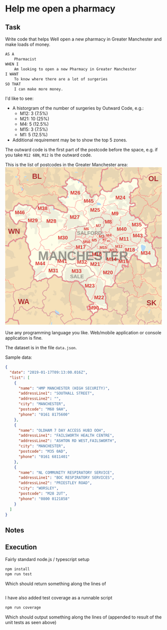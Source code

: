 # Help me open a pharmacy

## Task

Write code that helps Well open a new pharmacy in Greater Manchester and make loads of money.

```
AS A
    Pharmacist
WHEN I
    Am looking to open a new Pharmacy in Greater Manchester
I WANT
    To know where there are a lot of surgeries
SO THAT
    I can make more money.
```

I'd like to see:

- A historgram of the number of surgeries by Outward Code, e.g.:
  - M12: 3 (7.5%)
  - M21: 10 (25%)
  - M4: 5 (12.5%)
  - M15: 3 (7.5%)
  - M1: 5 (12.5%)
- Additional requirement may be to show the top 5 zones.

The outward code is the first part of the postcode before the space, e.g. if you take `M12 6BN`, `M12` is the outward code.

This is the list of postcodes in the Greater Manchester area:
![gm](./gm.png)

Use any programming language you like. Web/mobile application or console application is fine.

The dataset is in the file `data.json`.

Sample data:

```json
{
  "date": "2019-01-17T09:13:00.016Z",
  "list": [
    {
      "name": "HMP MANCHESTER (HIGH SECURITY)",
      "addressLine1": "SOUTHALL STREET",
      "addressLine2": "",
      "city": "MANCHESTER",
      "postcode": "M60 9AH",
      "phone": "0161 8175600"
    },
    {
      "name": "OLDHAM 7 DAY ACCESS HUB3 OOH",
      "addressLine1": "FAILSWORTH HEALTH CENTRE",
      "addressLine2": "ASHTON RD WEST,FAILSWORTH",
      "city": "MANCHESTER",
      "postcode": "M35 0AD",
      "phone": "0161 6811401"
    },
    {
      "name": "NL COMMUNITY RESPIRATORY SERVICE",
      "addressLine1": "BOC RESPIRATORY SERVICES",
      "addressLine2": "PRIESTLEY ROAD",
      "city": "WORSLEY",
      "postcode": "M28 2UT",
      "phone": "0800 0121858"
    }
  ]
}
```



## Notes


## Execution
Fairly standard node.js / typescript setup

```bash
npm install
npm run test
```
Which should return something along the lines of

```

  ```

I have also added test coverage as a runnable script

```bash
npm run coverage
```


Which should output something along the lines of (appended to result of the unit tests as seen above)
```


```